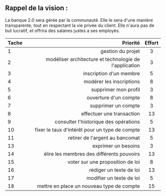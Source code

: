 ## Rappel de la vision : 
La banque 2.0 sera gérée par la communauté.  Elle le sera d'une manière transparente, tout en respectant la vie privée du client. Elle n'aura pas de but lucratif, et offrira des salaires justes a ses employés.

| Tache | Priorité | Effort |
|:-----------|------------:|:------------:|
| 1 | gestion du projet | 3 | 
| 2 | modéliser architecture et technologie de l'application | 3 |
| 3 | inscription d'un membre | 5 |
| 4 | modérer les inscriptions | 8 |
| 5 | supprimer mon profil | 3 |
| 6 | ouverture d'un compte | 8 | 
| 7 | supprimer un compte | 3 |
| 8 | effectuer une transaction | 13 |
| 9 | consulter l'historique des opérations | 5 |
| 10 | fixer le taux d'intérêt pour un type de compte | 13 | 
| 11 | retirer de l'argent au bancomat | 5 |
| 13 | exprimer un besoins | 3 |
| 14 | élire les membres des différents pouvoirs | 13 | 
| 15 | voter sur une proposition de loi | 8 | 
| 16 | rédiger un texte de loi | 13 |
| 17 | modifier un texte de loi | 5 |
| 18 | mettre en place un nouveau type de compte | 15 |
